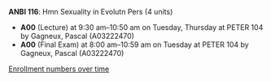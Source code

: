 **ANBI 116**: Hmn Sexuality in Evolutn Pers (4 units)

- **A00** (Lecture) at 9:30 am–10:50 am on Tuesday, Thursday at PETER 104 by Gagneux, Pascal (A03222470)
- **A00** (Final Exam) at 8:00 am–10:59 am on Tuesday at PETER 104 by Gagneux, Pascal (A03222470)

[Enrollment numbers over time](./ANBI116.tsv)
